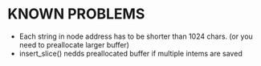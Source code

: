 KNOWN PROBLEMS
==============

- Each string in node address has to be shorter than 1024 chars. (or you need to preallocate larger buffer)
- insert_slice() nedds preallocated buffer if multiple intems are saved

